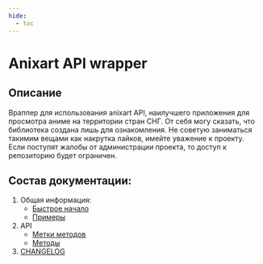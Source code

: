 ```yaml
---
hide:
  - toc
---
```

# Anixart API wrapper
## Описание

Враппер для использования anixart API, наилучшего приложения для просмотра аниме на территории стран СНГ.  От себя могу сказать, что библиотека создана лишь для ознакомления. Не советую заниматься такимим вещами как накрутка лайков, имейте уважение к проекту. Если поступят жалобы от администрации проекта, то доступ к репозиторию будет ограничен.

## Cостав документации:

1. Общая информация:
    * [Быстрое начало](home)
    * [Примеры]()
2. API
    * [Метки методов](api/tags)
    * [Методы](api/methods/)
3. [CHANGELOG](/CHANGELOG)